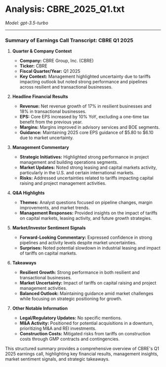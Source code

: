 # Analysis: CBRE_2025_Q1.txt

*Model: gpt-3.5-turbo*

---

### Summary of Earnings Call Transcript: CBRE Q1 2025

1. **Quarter & Company Context**
   - **Company:** CBRE Group, Inc. (CBRE)
   - **Ticker:** CBRE
   - **Fiscal Quarter/Year:** Q1 2025
   - **Key Context:** Management highlighted uncertainty due to tariffs impacting outlook but noted strong performance and pipelines across resilient and transactional businesses.

2. **Headline Financial Results**
   - **Revenue:** Net revenue growth of 17% in resilient businesses and 18% in transactional businesses.
   - **EPS:** Core EPS increased by 10% YoY, excluding a one-time tax benefit from the previous year.
   - **Margins:** Margins improved in advisory services and BOE segments.
   - **Guidance:** Maintaining 2025 core EPS guidance of $5.80 to $6.10 due to market uncertainty.

3. **Management Commentary**
   - **Strategic Initiatives:** Highlighted strong performance in project management and building operations segments.
   - **Market Updates:** Noted strong leasing and capital markets activity, particularly in the U.S. and certain international markets.
   - **Risks:** Addressed uncertainties related to tariffs impacting capital raising and project management activities.

4. **Q&A Highlights**
   - **Themes:** Analyst questions focused on pipeline changes, margin improvements, and market trends.
   - **Management Responses:** Provided insights on the impact of tariffs on capital markets, leasing activity, and future growth strategies.

5. **Market/Investor Sentiment Signals**
   - **Forward-Looking Commentary:** Expressed confidence in strong pipelines and activity levels despite market uncertainties.
   - **Surprises:** Noted potential slowdown in industrial leasing and impact of tariffs on capital markets.

6. **Takeaways**
   - **Resilient Growth:** Strong performance in both resilient and transactional businesses.
   - **Market Uncertainty:** Impact of tariffs on capital raising and project management activities.
   - **Balanced Outlook:** Maintaining guidance amid market challenges while focusing on strategic positioning for growth.

7. **Other Notable Information**
   - **Legal/Regulatory Updates:** No specific mentions.
   - **M&A Activity:** Positioned for potential acquisitions in a downturn, prioritizing M&A and REI investments.
   - **Construction Costs:** Mitigated risks from tariffs on construction costs through GMP contracts and contingencies.

This structured summary provides a comprehensive overview of CBRE's Q1 2025 earnings call, highlighting key financial results, management insights, market sentiment signals, and strategic takeaways.